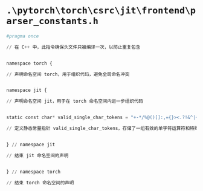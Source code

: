 # `.\pytorch\torch\csrc\jit\frontend\parser_constants.h`

```py
#pragma once

// 在 C++ 中，此指令确保头文件只被编译一次，以防止重复包含


namespace torch {

// 声明命名空间 torch，用于组织代码，避免全局命名冲突


namespace jit {

// 声明命名空间 jit，用于在 torch 命名空间内进一步组织代码


static const char* valid_single_char_tokens = "+-*/%@()[]:,={}><.?!&^|~";

// 定义静态常量指针 valid_single_char_tokens，存储了一组有效的单字符运算符和特殊字符


} // namespace jit

// 结束 jit 命名空间的声明


} // namespace torch

// 结束 torch 命名空间的声明
```